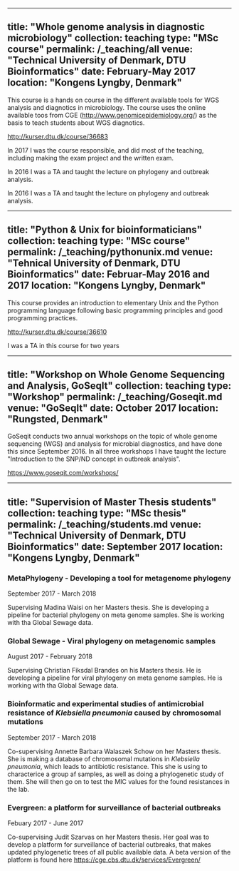 
---
title: "Whole genome analysis in diagnostic microbiology"
collection: teaching
type: "MSc course"
permalink: /_teaching/all
venue: "Technical University of Denmark, DTU Bioinformatics"
date: February-May 2017
location: "Kongens Lyngby, Denmark"
---

This course is a hands on course in the different available tools for WGS analysis and diagnotics in microbiology. The course uses the online available toos from CGE (http://www.genomicepidemiology.org/) as the basis to teach students about WGS diagnotics.

http://kurser.dtu.dk/course/36683

In 2017 I was the course responsible, and did most of the teaching, including making the exam project and the written exam.

In 2016 I was a TA and taught the lecture on phylogeny and outbreak analysis.

In 2016 I was a TA and taught the lecture on phylogeny and outbreak analysis.


---
title: "Python & Unix for bioinformaticians"
collection: teaching
type: "MSc course"
permalink: /_teaching/pythonunix.md
venue: "Tehnical University of Denmark, DTU Bioinformatics"
date: Februar-May 2016 and 2017
location: "Kongens Lyngby, Denmark"
---
This course provides an introduction to elementary Unix and the Python programming language following basic programming principles and good programming practices.

http://kurser.dtu.dk/course/36610

I was a TA in this course for two years


---
title: "Workshop on Whole Genome Sequencing and Analysis, GoSeqIt"
collection: teaching
type: "Workshop"
permalink: /_teaching/Goseqit.md
venue: "GoSeqIt"
date: October 2017
location: "Rungsted, Denmark"
---
GoSeqit conducts two annual workshops on the topic of whole genome sequencing (WGS) and analysis for microbial diagnostics, and have done this since September 2016. In all three workshops I have taught the lecture "Introduction to the SNP/ND concept in outbreak analysis". 

https://www.goseqit.com/workshops/


---
title: "Supervision of Master Thesis students"
collection: teaching
type: "MSc thesis"
permalink: /_teaching/students.md
venue: "Technical University of Denmark, DTU Bioinformatics"
date: September 2017
location: "Kongens Lyngby, Denmark"
---

### MetaPhylogeny - Developing a tool for metagenome phylogeny

September 2017 - March 2018

Supervising Madina Waisi on her Masters thesis. She is developing a pipeline for bacterial phylogeny on meta genome samples. She is working with tha Global Sewage data.

### Global Sewage - Viral phylogeny on metagenomic samples

August 2017 - February 2018

Supervising Christian Fiksdal Brandes on his Masters thesis. He is developing a pipeline for viral phylogeny on meta genome samples. He is working with tha Global Sewage data.


### Bioinformatic and experimental studies of antimicrobial resistance of *Klebsiella pneumonia* caused by chromosomal mutations 

September 2017 - March 2018

Co-supervising Annette Barbara Walaszek Schow on her Masters thesis. She is making a database of chromosomal mutations in *Klebsiella pneumonia*, which leads to antibiotic resistance. This she is using to characterice a group af samples, as well as doing a phylogenetic study of them. She will then go on to test the MIC values for the found resistances in the lab.

### Evergreen: a platform for surveillance of bacterial outbreaks

Febuary 2017 - June 2017

Co-supervising Judit Szarvas on her Masters thesis. Her goal was to develop a platform for surveillance of bacterial outbreaks, that makes updated phylogenetic trees of all public available data. A beta version of the platform is found here https://cge.cbs.dtu.dk/services/Evergreen/
